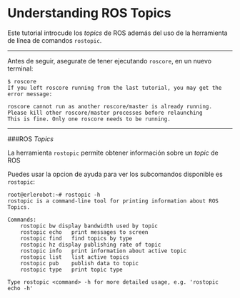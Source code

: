 # Understanding ROS Topics

Este tutorial introcude los *topics* de ROS además del uso de la herramienta de línea de comandos `rostopic`.


----
Antes de seguir, asegurate de tener ejecutando `roscore`, en un nuevo terminal:

```
$ roscore
If you left roscore running from the last tutorial, you may get the error message:

roscore cannot run as another roscore/master is already running.
Please kill other roscore/master processes before relaunching
This is fine. Only one roscore needs to be running.
```

----


###ROS *Topics*

La herramienta `rostopic` permite obtener información sobre un *topic* de ROS

Puedes usar la opcion de ayuda para ver los subcomandos disponible es `rostopic`:

```
root@erlerobot:~# rostopic -h
rostopic is a command-line tool for printing information about ROS Topics.

Commands:
	rostopic bw	display bandwidth used by topic
	rostopic echo	print messages to screen
	rostopic find	find topics by type
	rostopic hz	display publishing rate of topic
	rostopic info	print information about active topic
	rostopic list	list active topics
	rostopic pub	publish data to topic
	rostopic type	print topic type

Type rostopic <command> -h for more detailed usage, e.g. 'rostopic echo -h'
```